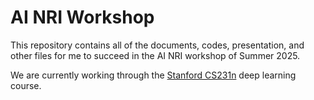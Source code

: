 
# AI NRI Workshop

This repository contains all of the documents, codes, presentation, and other files for me to succeed in the AI NRI workshop of Summer 2025.

We are currently working through the [Stanford CS231n](https://cs231n.stanford.edu/schedule.html) deep learning course.
